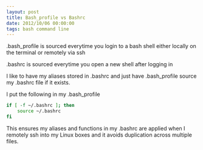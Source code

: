 ```yaml
---
layout: post
title: Bash_profile vs Bashrc
date: 2012/10/06 00:00:00
tags: bash command line 
---
```


.bash_profile is sourced everytime you login to a bash shell either locally on the terminal or remotely via ssh

.bashrc is sourced everytime you open a new shell after logging in

I like to have my aliases stored in .bashrc and just have .bash_profile source my .bashrc file if it exists.

I put the following in my .bash_profile

```bash
if [ -f ~/.bashrc ]; then
    source ~/.bashrc
fi
```

This ensures my aliases and functions in my .bashrc are applied when I remotely ssh into my Linux boxes and it avoids duplication across multiple files.  
